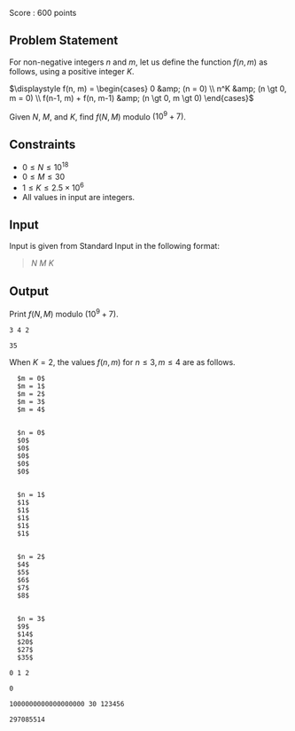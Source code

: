 Score : $600$ points

## Problem Statement

For non-negative integers $n$ and $m$, let us define the function $f(n, m)$ as follows, using a positive integer $K$.

$\displaystyle f(n, m) = \begin{cases} 0 &amp; (n = 0) \\ n^K &amp; (n \gt 0, m = 0) \\ f(n-1, m) + f(n, m-1) &amp; (n \gt 0, m \gt 0) \end{cases}$

Given $N$, $M$, and $K$, find $f(N, M)$ modulo $(10 ^ 9 + 7)$.

## Constraints

- $0 \leq N \leq 10^{18}$
- $0 \leq M \leq 30$
- $1 \leq K \leq 2.5 \times 10^6$
- All values in input are integers.

## Input

Input is given from Standard Input in the following format:

> $N$ $M$ $K$

## Output

Print $f(N, M)$ modulo $(10 ^ 9 + 7)$.

```input1
3 4 2
```

```output1
35
```

When $K = 2$, the values $f(n, m)$ for $n \leq 3, m \leq 4$ are as follows.

  
    
      
      $m = 0$
      $m = 1$
      $m = 2$
      $m = 3$
      $m = 4$
    
    
      $n = 0$
      $0$
      $0$
      $0$
      $0$
      $0$
    
    
      $n = 1$
      $1$
      $1$
      $1$
      $1$
      $1$
    
    
      $n = 2$
      $4$
      $5$
      $6$
      $7$
      $8$
    
    
      $n = 3$
      $9$
      $14$
      $20$
      $27$
      $35$
    
  

```input2
0 1 2
```

```output2
0
```

```input3
1000000000000000000 30 123456
```

```output3
297085514
```